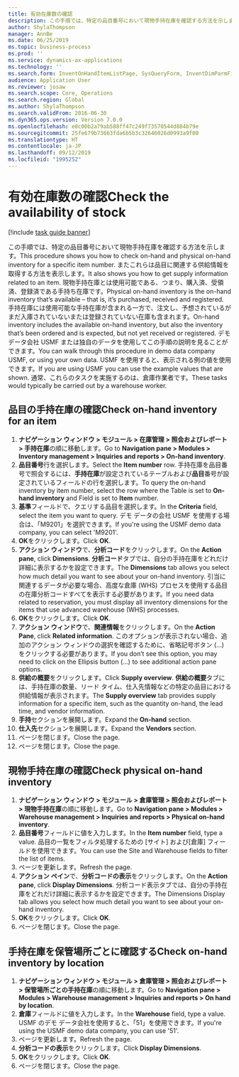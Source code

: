 ```yaml
---
title: 有効在庫数の確認
description: この手順では、特定の品目番号において現物手持在庫を確認する方法を示します。
author: ShylaThompson
manager: AnnBe
ms.date: 06/25/2019
ms.topic: business-process
ms.prod: ''
ms.service: dynamics-ax-applications
ms.technology: ''
ms.search.form: InventOnHandItemListPage, SysQueryForm, InventDimParmFixed, InventSupply, DefaultDashboard, WHSInventPhysicalOnhand, WHSOnHand
audience: Application User
ms.reviewer: josaw
ms.search.scope: Core, Operations
ms.search.region: Global
ms.author: ShylaThompson
ms.search.validFrom: 2016-06-30
ms.dyn365.ops.version: Version 7.0.0
ms.openlocfilehash: e0c00b2a79ab588ff47c249f73570544d884b79e
ms.sourcegitcommit: 25fe679b73663fda6b5b3c32646026d0993a9f00
ms.translationtype: HT
ms.contentlocale: ja-JP
ms.lasthandoff: 09/12/2019
ms.locfileid: "1995252"
---
```

# <a name="check-the-availability-of-stock"></a><span data-ttu-id="209be-103">有効在庫数の確認</span><span class="sxs-lookup"><span data-stu-id="209be-103">Check the availability of stock</span></span>

[!include [task guide banner](../../includes/task-guide-banner.md)]

<span data-ttu-id="209be-104">この手順では、特定の品目番号において現物手持在庫を確認する方法を示します。</span><span class="sxs-lookup"><span data-stu-id="209be-104">This procedure shows you how to check on-hand and physical on-hand inventory for a specific item number.</span></span> <span data-ttu-id="209be-105">またこれらは品目に関連する供給情報を取得する方法を表示します。</span><span class="sxs-lookup"><span data-stu-id="209be-105">It also shows you how to get supply information related to an item.</span></span> <span data-ttu-id="209be-106">現物手持在庫とは使用可能である、つまり、購入済、受領済、登録済である手持ち在庫です。</span><span class="sxs-lookup"><span data-stu-id="209be-106">Physical on-hand inventory is the on-hand inventory that’s available – that is, it’s purchased, received and registered.</span></span> <span data-ttu-id="209be-107">手持在庫には使用可能な手持在庫が含まれる一方で、注文し、予想されているがまだ入庫されていないまたは登録されていない在庫も含まれます。</span><span class="sxs-lookup"><span data-stu-id="209be-107">On-hand inventory includes the available on-hand inventory, but also the inventory that’s been ordered and is expected, but not yet received or registered.</span></span> <span data-ttu-id="209be-108">デモ データ会社 USMF または独自のデータを使用してこの手順の説明を見ることができます。</span><span class="sxs-lookup"><span data-stu-id="209be-108">You can walk through this procedure in demo data company USMF, or using your own data.</span></span> <span data-ttu-id="209be-109">USMF を使用すると、表示される例の値を使用できます。</span><span class="sxs-lookup"><span data-stu-id="209be-109">If you are using USMF you can use the example values that are shown.</span></span> <span data-ttu-id="209be-110">通常、これらのタスクを実施するのは、倉庫作業者です。</span><span class="sxs-lookup"><span data-stu-id="209be-110">These tasks would typically be carried out by a warehouse worker.</span></span>


## <a name="check-on-hand-inventory-for-an-item"></a><span data-ttu-id="209be-111">品目の手持在庫の確認</span><span class="sxs-lookup"><span data-stu-id="209be-111">Check on-hand inventory for an item</span></span>
1. <span data-ttu-id="209be-112">**ナビゲーション ウィンドウ > モジュール > 在庫管理 > 照会およびレポート > 手持在庫**の順に移動します。</span><span class="sxs-lookup"><span data-stu-id="209be-112">Go to **Navigation pane > Modules > Inventory management > Inquiries and reports > On-hand inventory**.</span></span>
2. <span data-ttu-id="209be-113">**品目番号**行を選択します。</span><span class="sxs-lookup"><span data-stu-id="209be-113">Select the **Item number** row.</span></span> <span data-ttu-id="209be-114">手持在庫を品目番号で照会するには、**手持在庫**が設定されているテーブルおよび**品目**番号が設定されているフィールドの行を選択します。</span><span class="sxs-lookup"><span data-stu-id="209be-114">To query the on-hand inventory by item number, select the row where the Table is set to **On-hand inventory** and Field is set to **Item** number.</span></span>
3. <span data-ttu-id="209be-115">**基準**フィールドで、クエリする品目を選択します。</span><span class="sxs-lookup"><span data-stu-id="209be-115">In the **Criteria** field, select the item you want to query.</span></span> <span data-ttu-id="209be-116">デモ データの会社 USMF を使用する場合は、「M9201」を選択できます。</span><span class="sxs-lookup"><span data-stu-id="209be-116">If you're using the USMF demo data company, you can select 'M9201'.</span></span>  
4. <span data-ttu-id="209be-117">**OK**をクリックします。</span><span class="sxs-lookup"><span data-stu-id="209be-117">Click **OK**.</span></span>
5. <span data-ttu-id="209be-118">**アクション ウィンドウ**で、**分析コード**をクリックします。</span><span class="sxs-lookup"><span data-stu-id="209be-118">On the **Action pane**, click **Dimensions**.</span></span> <span data-ttu-id="209be-119">**分析コード**タブでは、自分の手持在庫をどれだけ詳細に表示するかを設定できます。</span><span class="sxs-lookup"><span data-stu-id="209be-119">The **Dimensions** tab allows you select how much detail you want to see about your on-hand inventory.</span></span> <span data-ttu-id="209be-120">引当に関連するデータが必要な場合、高度な倉庫 (WHS) プロセスを使用する品目の在庫分析コードすべてを表示する必要があります。</span><span class="sxs-lookup"><span data-stu-id="209be-120">If you need data related to reservation, you must display all inventory dimensions for the items that use advanced warehouse (WHS) processes.</span></span>
6. <span data-ttu-id="209be-121">**OK**をクリックします。</span><span class="sxs-lookup"><span data-stu-id="209be-121">Click **OK**.</span></span>
7. <span data-ttu-id="209be-122">**アクション ウィンドウ**で、**関連情報**をクリックします。</span><span class="sxs-lookup"><span data-stu-id="209be-122">On the **Action Pane**, click **Related information**.</span></span> <span data-ttu-id="209be-123">このオプションが表示されない場合、追加のアクション ウィンドウの選択を確認するために、省略記号ボタン (…) をクリックする必要があります。</span><span class="sxs-lookup"><span data-stu-id="209be-123">If you don’t see this option, you may need to click on the Ellipsis button (…) to see additional action pane options.</span></span>
8. <span data-ttu-id="209be-124">**供給の概要**をクリックします。</span><span class="sxs-lookup"><span data-stu-id="209be-124">Click **Supply overview**.</span></span> <span data-ttu-id="209be-125">**供給の概要**タブには、手持在庫の数量、リード タイム、仕入先情報などの特定の品目における供給情報が表示されます。</span><span class="sxs-lookup"><span data-stu-id="209be-125">The **Supply overview** tab provides supply information for a specific item, such as the quantity on-hand, the lead time, and vendor information.</span></span>  
9. <span data-ttu-id="209be-126">**手持**セクションを展開します。</span><span class="sxs-lookup"><span data-stu-id="209be-126">Expand the **On-hand** section.</span></span>
10. <span data-ttu-id="209be-127">**仕入先**セクションを展開します。</span><span class="sxs-lookup"><span data-stu-id="209be-127">Expand the **Vendors** section.</span></span>
11. <span data-ttu-id="209be-128">ページを閉じます。</span><span class="sxs-lookup"><span data-stu-id="209be-128">Close the page.</span></span>
12. <span data-ttu-id="209be-129">ページを閉じます。</span><span class="sxs-lookup"><span data-stu-id="209be-129">Close the page.</span></span>

## <a name="check-physical-on-hand-inventory"></a><span data-ttu-id="209be-130">現物手持在庫の確認</span><span class="sxs-lookup"><span data-stu-id="209be-130">Check physical on-hand inventory</span></span>
1. <span data-ttu-id="209be-131">**ナビゲーション ウィンドウ > モジュール > 倉庫管理 > 照会およびレポート > 現物手持在庫**の順に移動します。</span><span class="sxs-lookup"><span data-stu-id="209be-131">Go to **Navigation pane > Modules > Warehouse management > Inquiries and reports > Physical on-hand inventory**.</span></span>
2. <span data-ttu-id="209be-132">**品目番号**フィールドに値を入力します。</span><span class="sxs-lookup"><span data-stu-id="209be-132">In the **Item number** field, type a value.</span></span> <span data-ttu-id="209be-133">品目の一覧をフィルタ処理するための [サイト] および[倉庫] フィールドを使用できます。</span><span class="sxs-lookup"><span data-stu-id="209be-133">You can use the Site and Warehouse fields to filter the list of items.</span></span> 
3. <span data-ttu-id="209be-134">ページを更新します。</span><span class="sxs-lookup"><span data-stu-id="209be-134">Refresh the page.</span></span>
4. <span data-ttu-id="209be-135">**アクション ペイン**で、**分析コードの表示**をクリックします。</span><span class="sxs-lookup"><span data-stu-id="209be-135">On the **Action pane**, click **Display Dimensions**.</span></span> <span data-ttu-id="209be-136">分析コード表示タブでは、自分の手持在庫をどれだけ詳細に表示するかを設定できます。</span><span class="sxs-lookup"><span data-stu-id="209be-136">The Dimensions Display tab allows you select how much detail you want to see about your on-hand inventory.</span></span>
5. <span data-ttu-id="209be-137">**OK**をクリックします。</span><span class="sxs-lookup"><span data-stu-id="209be-137">Click **OK**.</span></span>
6. <span data-ttu-id="209be-138">ページを閉じます。</span><span class="sxs-lookup"><span data-stu-id="209be-138">Close the page.</span></span>

## <a name="check-on-hand-inventory-by-location"></a><span data-ttu-id="209be-139">手持在庫を保管場所ごとに確認する</span><span class="sxs-lookup"><span data-stu-id="209be-139">Check on-hand inventory by location</span></span>
1. <span data-ttu-id="209be-140">**ナビゲーション ウィンドウ > モジュール > 倉庫管理 > 照会およびレポート > 保管場所ごとの手持在庫**の順に移動します。</span><span class="sxs-lookup"><span data-stu-id="209be-140">Go to **Navigation pane > Modules > Warehouse management > Inquiries and reports > On hand by location**.</span></span>
2. <span data-ttu-id="209be-141">**倉庫**フィールドに値を入力します。</span><span class="sxs-lookup"><span data-stu-id="209be-141">In the **Warehouse** field, type a value.</span></span> <span data-ttu-id="209be-142">USMF のデモ データ会社を使用すると、「51」を使用できます。</span><span class="sxs-lookup"><span data-stu-id="209be-142">If you're using the USMF demo data company, you can use '51'.</span></span>  
3. <span data-ttu-id="209be-143">ページを更新します。</span><span class="sxs-lookup"><span data-stu-id="209be-143">Refresh the page.</span></span>
4. <span data-ttu-id="209be-144">**分析コードの表示**をクリックします。</span><span class="sxs-lookup"><span data-stu-id="209be-144">Click **Display Dimensions**.</span></span>
5. <span data-ttu-id="209be-145">**OK**をクリックします。</span><span class="sxs-lookup"><span data-stu-id="209be-145">Click **OK**.</span></span>
6. <span data-ttu-id="209be-146">ページを閉じます。</span><span class="sxs-lookup"><span data-stu-id="209be-146">Close the page.</span></span>

